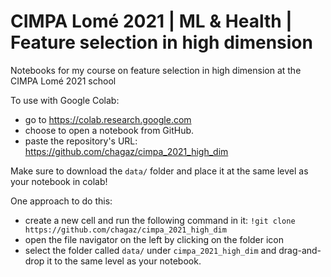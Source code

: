 # CIMPA Lomé 2021 | ML & Health | Feature selection in high dimension
Notebooks for my course on feature selection in high dimension at the CIMPA Lomé 2021 school

To use with Google Colab:
* go to https://colab.research.google.com
* choose to open a notebook from GitHub.
* paste the repository's URL: https://github.com/chagaz/cimpa_2021_high_dim

Make sure to download the `data/` folder and place it at the same level as your notebook in colab!

One approach to do this:
* create a new cell and run the following command in it: `!git clone https://github.com/chagaz/cimpa_2021_high_dim`
* open the file navigator on the left by clicking on the folder icon
* select the folder called `data/` under `cimpa_2021_high_dim` and drag-and-drop it to the same level as your notebook.
